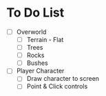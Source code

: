 # To Do List

- [ ] Overworld
  - [ ] Terrain - Flat
  - [ ] Trees
  - [ ] Rocks
  - [ ] Bushes
- [ ] Player Character
  - [ ] Draw character to screen
  - [ ] Point & Click controls
